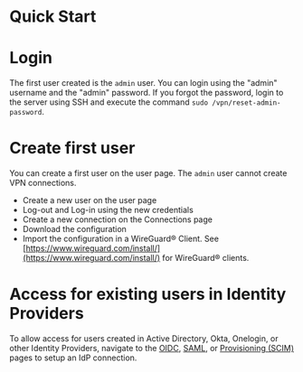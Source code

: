 # Quick Start

# Login

The first user created is the `admin` user. You can login using the "admin" username and the "admin" password. If you forgot the password, login to the server using SSH and execute the command `sudo /vpn/reset-admin-password`.

# Create first user

You can create a first user on the user page. The `admin` user cannot create VPN connections.

* Create a new user on the user page
* Log-out and Log-in using the new credentials
* Create a new connection on the Connections page
* Download the configuration
* Import the configuration in a WireGuard® Client. See [https://www.wireguard.com/install/](https://www.wireguard.com/install/) for WireGuard® clients.

# Access for existing users in Identity Providers
To allow access for users created in Active Directory, Okta, Onelogin, or other Identity Providers, navigate to the [OIDC](oidc.md), [SAML](saml.md), or [Provisioning (SCIM)](scim.md) pages to setup an IdP connection.